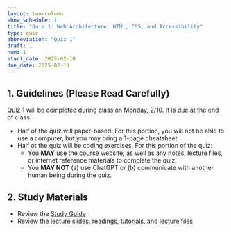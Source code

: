 ```yaml
---
layout: two-column
show_schedule: 1
title: "Quiz 1: Web Architecture, HTML, CSS, and Accessibility"
type: quiz
abbreviation: "Quiz 1"
draft: 1
num: 1
start_date: 2025-02-10
due_date: 2025-02-10
---
```


## 1. Guidelines (Please Read Carefully)
Quiz 1 will be completed during class on Monday, 2/10. It is due at the end of class.
* Half of the quiz will paper-based. For this portion, you will not be able to use a computer, but you may bring a 1-page cheatsheet. 
* Half ot the quiz will be coding exercises. For this portion of the quiz:
    * You **MAY** use the course website, as well as any notes, lecture files, or internet reference materials to complete the quiz.
    * You **MAY NOT** (a) use ChatGPT or (b) communicate with another human being during the quiz.

## 2. Study Materials
* Review the <a href="https://docs.google.com/document/d/1iR0Yw6Z1Knf_kwsRRKF91iJP1xTffqzbcybggNXhHIQ/edit?usp=sharing" target="_blank">Study Guide</a>
* Review the lecture slides, readings, tutorials, and lecture files
